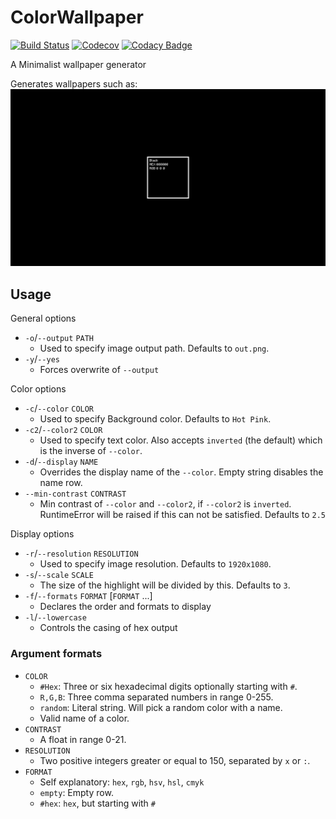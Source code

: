 # ColorWallpaper

[![Build Status](https://travis-ci.com/BranislavBajuzik/ColorWallpaper.svg?branch=master)](https://travis-ci.com/BranislavBajuzik/ColorWallpaper)
[![Codecov](https://codecov.io/gh/BranislavBajuzik/ColorWallpaper/branch/master/graph/badge.svg)](https://codecov.io/gh/BranislavBajuzik/ColorWallpaper)
[![Codacy Badge](https://api.codacy.com/project/badge/Grade/af954c94432a446a95e004079d089f6a)](https://www.codacy.com/app/BranislavBajuzik/ColorWallpaper?utm_source=github.com&amp;utm_medium=referral&amp;utm_content=BranislavBajuzik/ColorWallpaper&amp;utm_campaign=Badge_Grade)

A Minimalist wallpaper generator

Generates wallpapers such as:
![Example](example.png "Example")

## Usage
General options
- `-o`/`--output` `PATH`
  - Used to specify image output path. Defaults to `out.png`.
- `-y`/`--yes`
  - Forces overwrite of `--output`

Color options
- `-c`/`--color` `COLOR`
  - Used to specify Background color. Defaults to `Hot Pink`.
- `-c2`/`--color2` `COLOR`
  - Used to specify text color. Also accepts `inverted` (the default) which is the inverse of `--color`.
- `-d`/`--display` `NAME`
  - Overrides the display name of the `--color`. Empty string disables the name row.
- `--min-contrast` `CONTRAST`
  - Min contrast of `--color` and `--color2`, if `--color2` is `inverted`. RuntimeError will be raised if this can not be satisfied. Defaults to `2.5`

Display options
- `-r`/`--resolution` `RESOLUTION`
  - Used to specify image resolution. Defaults to `1920x1080`.
- `-s`/`--scale` `SCALE`
  - The size of the highlight will be divided by this. Defaults to `3`.
- `-f`/`--formats` `FORMAT` [`FORMAT` ...]
  - Declares the order and formats to display
- `-l`/`--lowercase`
  - Controls the casing of hex output

### Argument formats
- `COLOR`
  - `#Hex`: Three or six hexadecimal digits optionally starting with `#`.
  - `R,G,B`: Three comma separated numbers in range 0-255.
  - `random`: Literal string. Will pick a random color with a name.
  - Valid name of a color.
- `CONTRAST`
  - A float in range 0-21.
- `RESOLUTION`
  - Two positive integers greater or equal to 150, separated by `x` or `:`.
- `FORMAT`
  - Self explanatory: `hex`, `rgb`, `hsv`, `hsl`, `cmyk` 
  - `empty`: Empty row.
  - `#hex`: `hex`, but starting with `#`

